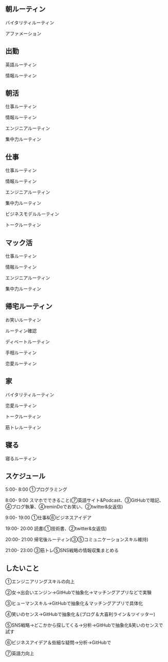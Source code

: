## 朝ルーティン

バイタリティルーティン

アファメーション

## 出勤

英語ルーティン

情報ルーティン

## 朝活

仕事ルーティン

情報ルーティン

エンジニアルーティン

集中力ルーティン


## 仕事

仕事ルーティン

情報ルーティン

エンジニアルーティン

集中力ルーティン

ビジネスモデルルーティン

トークルーティン


## マック活

仕事ルーティン

情報ルーティン

エンジニアルーティン

集中力ルーティン


## 帰宅ルーティン

お笑いルーティン

ルーティン確認

ディベートルーティン

手相ルーティン

恋愛ルーティン


## 家

バイタリティルーティン

恋愛ルーティン

トークルーティン

筋トレルーティン


## 寝る

寝るルーティン



## スケジュール

5:00- 8:00   ①プログラミング

8:00- 9:00   スマホでできること(⑦英語サイト&Podcast、③GitHubで暗記、④ブログ執筆、④reminDoでお笑い、②twitter&女返信)

9:00- 19:00  ①仕事&⑥ビジネスアイデア

19:00- 20:00 読書(①技術書、②twitter&女返信)

20:00- 21:00 帰宅後ルーティン(③⑤コミュニケーションスキル維持)

21:00- 23:00 ③筋トレ⑤SNS戦略の情報収集まとめる

## したいこと

①エンジニアリングスキルの向上

②女->出会いエンジン->GitHubで抽象化->マッチングアプリなどで実験

③ヒューマンスキル->GitHubで抽象化＆マッチングアプリで具体化

④笑いのセンス->GitHubで抽象化＆(ブログ＆大喜利ライン＆ツイッター)

⑤SNS戦略->どこかから探してくる->分析->GitHubで抽象化&笑いのセンスで試す

⑥ビジネスアイデア＆些細な疑問->分析->GitHubで

⑦英語力向上
